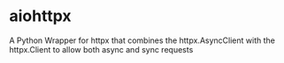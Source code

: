 # aiohttpx
 A Python Wrapper for httpx that combines the httpx.AsyncClient with the httpx.Client to allow both async and sync requests
